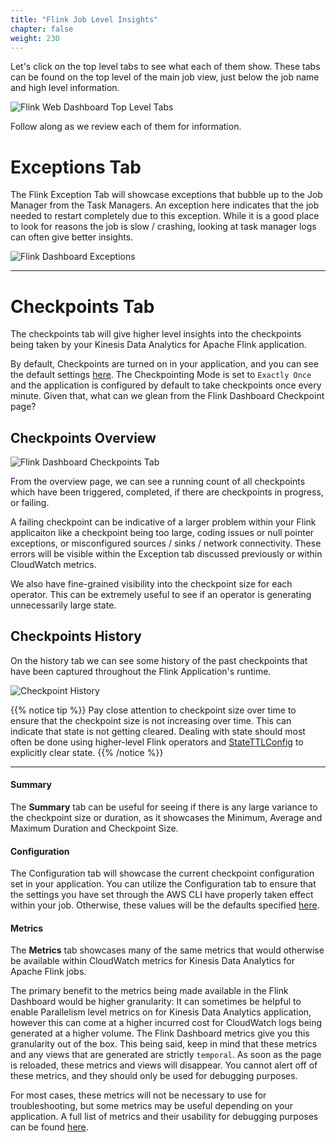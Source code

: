 ```yaml
---
title: "Flink Job Level Insights"
chapter: false
weight: 230
---
```


Let's click on the top level tabs to see what each of them show. These tabs can be found on the top level of the main job view, just below the job name and high level information.

![Flink Web Dashboard Top Level Tabs](/images/flink-on-kda/flink-web-dashboard-top-level-tabs.png?classes=border,shadow)

Follow along as we review each of them for information.


# Exceptions Tab
The Flink Exception Tab will showcase exceptions that bubble up to the Job Manager from the Task Managers. An exception here indicates that the job needed to restart completely due to this exception. While it is a good place to look for reasons the job is slow / crashing, looking at task manager logs can often give better insights.

![Flink Dashboard Exceptions](/images/flink-on-kda/flink-dashboard-exception.png)


-------------------


# Checkpoints Tab
The checkpoints tab will give higher level insights into the checkpoints being taken by your Kinesis Data Analytics for Apache Flink application. 

By default, Checkpoints are turned on in your application, and you can see the default settings [here](https://docs.aws.amazon.com/kinesisanalytics/latest/java/reference-flink-settings.title.html#reference-defaults-checkpoint). The Checkpointing Mode is set to `Exactly Once` and the application is configured by default to take checkpoints once every minute. Given that, what can we glean from the Flink Dashboard Checkpoint page?

## Checkpoints Overview
![Flink Dashboard Checkpoints Tab](/images/flink-on-kda/flink-dashboard-checkpoints-tab.png)

From the overview page, we can see a running count of all checkpoints which have been triggered, completed, if there are checkpoints in progress, or failing.

A failing checkpoint can be indicative of a larger problem within your Flink applicaiton like a checkpoint being too large, coding issues or null pointer exceptions, or misconfigured sources / sinks / network connectivity. These errors will be visible within the Exception tab discussed previously or within CloudWatch metrics.

We also have fine-grained visibility into the checkpoint size for each operator. This can be extremely useful to see if an operator is generating unnecessarily large state. 


## Checkpoints History

On the history tab we can see some history of the past checkpoints that have been captured throughout the Flink Application's runtime.

![Checkpoint History](/images/flink-on-kda/flink-dashboard-checkpoint-history.png?classes=border,shadow)

{{% notice tip %}} 
Pay close attention to checkpoint size over time to ensure that the checkpoint size is not increasing over time. This can indicate that state is not getting cleared. Dealing with state should most often be done using higher-level Flink operators and [StateTTLConfig](https://flink.apache.org/2019/05/19/state-ttl.html) to explicitly clear state.
   {{% /notice %}}


------------------------------

#### Summary
The **Summary** tab can be useful for seeing if there is any large variance to the checkpoint size or duration, as it showcases the Minimum, Average and Maximum Duration and Checkpoint Size.

#### Configuration
The Configuration tab will showcase the current checkpoint configuration set in your application. You can utilize the Configuration tab to ensure that the settings you have set through the AWS CLI have properly taken effect within your job. Otherwise, these values will be the defaults specified [here](https://docs.aws.amazon.com/kinesisanalytics/latest/java/reference-flink-settings.title.html#reference-defaults-checkpoint).


#### Metrics
The **Metrics** tab showcases many of the same metrics that would otherwise be available within CloudWatch metrics for Kinesis Data Analytics for Apache Flink jobs. 

The primary benefit to the metrics being made available in the Flink Dashboard would be higher granularity: It can sometimes be helpful to enable Parallelism level metrics on for Kinesis Data Analytics application, however this can come at a higher incurred cost for CloudWatch logs being generated at a higher volume. The Flink Dashboard metrics give you this granularity out of the box. This being said, keep in mind that these metrics and any views that are generated are strictly `temporal`. As soon as the page is reloaded, these metrics and views will disappear. You cannot alert off of these metrics, and they should only be used for debugging purposes.

For most cases, these metrics will not be necessary to use for troubleshooting, but some metrics may be useful depending on your application. A full list of metrics and their usability for debugging purposes can be found [here](https://ci.apache.org/projects/flink/flink-docs-stable/ops/metrics.html#system-metrics).